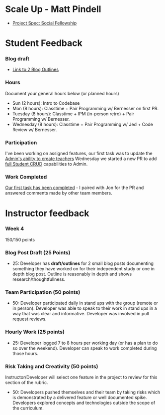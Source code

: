 # Scale Up - Matt Pindell

- [Project Spec: Social Fellowship](https://github.com/turingschool/lesson_plans/blob/master/ruby_04-apis_and_scalability/social_fellowship_project.markdown)

# Student Feedback

### Blog draft

- [Link to 2 Blog Outlines](https://gist.github.com/pindell-matt/8889253e941865be4e38b0e8ce5b7507)

### Hours

Document your general hours below (or planned hours)

- Sun (2 hours): Intro to Codebase
- Mon (8 hours): Classtime + Pair Programming w/ Bernesser on first PR.
- Tuesday (8 hours): Classtime + IPM (in-person retro) + Pair Programming w/ Bernesser.
- Wednesday (8 hours): Classtime + Pair Programming w/ Jed + Code Review w/ Bernesser.


### Participation

I've been working on assigned features, our first task was to update the [Admin's ability to create teachers](https://github.com/rootselementary/check_in_tool_rails/pull/15)
Wednesday we started a new PR to add [full Student CRUD](https://github.com/rootselementary/check_in_tool_rails/pull/16) capabilities to Admin.

### Work Completed

[Our first task has been completed](https://github.com/rootselementary/check_in_tool_rails/pull/15) - I paired with Jon for the PR and answered comments made by other team members.

# Instructor feedback

### Week 4

150/150 points

### Blog Post Draft (25 Points)  

  * 25: Developer has **draft/outlines** for 2 small blog posts documenting something they have worked on for their independent study or one in depth blog post. Outline is reasonably in depth and shows research/thoughtfullness.

### Team Participation (50 points)

  * 50: Developer participated daily in stand ups with the group (remote or in person). Developer was able to speak to their work in stand ups in a way that was clear and informative. Developer was involved in pull request reviews.

### Hourly Work (25 points)

  * 25: Developer logged 7 to 8 hours per working day (or has a plan to do so over the weekend). Developer can speak to work completed during those hours.

### Risk Taking and Creativity (50 points)

Instructor/Developer will select one feature in the project to review for this section of the rubric.

  * 50: Developers pushed themselves and their team by taking risks which is demonstrated by a delivered feature or well documented spike. Developers explored concepts and technologies outside the scope of the curriculum.
